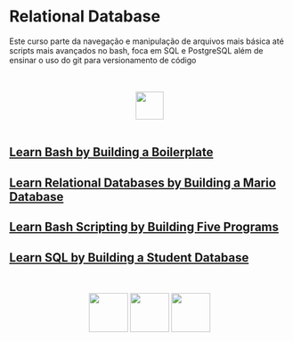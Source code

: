 # Relational Database

Este curso parte da navegação e manipulação de arquivos mais básica até scripts mais avançados no bash, foca em SQL e PostgreSQL além de ensinar o uso do git para versionamento de código

<div align="center">
  <br><br>
  <img src="https://upload.wikimedia.org/wikipedia/commons/thumb/f/fa/FreeCodeCamp_logo.svg/2560px-FreeCodeCamp_logo.svg.png" height="50px">
  <br><br>
</div>

## [Learn Bash by Building a Boilerplate](./learnBash.md)
## [Learn Relational Databases by Building a Mario Database](./marioDatabase.md)
## [Learn Bash Scripting by Building Five Programs](./bashScripting.md)
## [Learn SQL by Building a Student Database](./studentDatabase.md)

<div align="center">
  <br><br>
  <img src="https://git-scm.com/images/logos/downloads/Git-Logo-2Color.png" height="70x">
  <img src="https://www.ovhcloud.com/sites/default/files/styles/large_screens_1x/public/2021-09/ECX-1909_Hero_PostgreSQL_600x400%402x.png" height="70px">
  <img src="https://upload.wikimedia.org/wikipedia/commons/thumb/8/82/Gnu-bash-logo.svg/2560px-Gnu-bash-logo.svg.png" height="70px">
</div>
